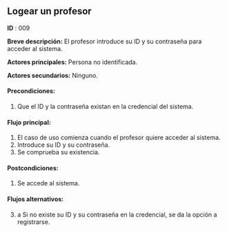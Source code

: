 ## Logear un profesor

**ID** : 009

**Breve descripción:** El profesor introduce su ID y su contraseña para acceder al sistema.

**Actores principales:** Persona no identificada.

**Actores secundarios:** Ninguno.

#### Precondiciones:
1. Que el ID y la contraseña existan en la credencial del sistema.

#### Flujo principal:
1. El caso de uso comienza cuando el profesor quiere acceder al sistema.
2. Introduce su ID y su contraseña.
3. Se comprueba su existencia.

#### Postcondiciones:
1. Se accede al sistema.

#### Flujos alternativos:
3. a Si no existe su ID y su contraseña en la credencial, se da la opción a registrarse.



